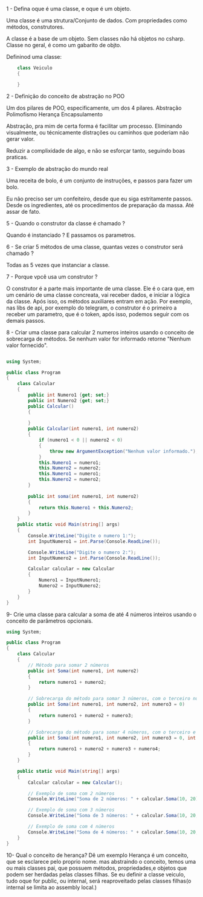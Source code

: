 1 - Defina oque é uma classe, e oque é um objeto.

Uma classe é uma strutura/Conjunto de dados. Com propriedades como métodos, construtores.

A classe é a base de um objeto. Sem classes não há objetos no csharp. Classe no geral, é como um gabarito de objto.


Defininod uma classe:
```csharp
    class Veiculo 
    {

    }
```


2 - Definição do conceito de abstração no POO

Um dos pilares de POO, especificamente, um dos 4 pilares.
  Abstração
  Polimofismo
  Herança
  Encapsulamento

Abstração, pra mim de certa forma é facilitar um processo. Eliminando visualmente, ou técnicamente distrações ou caminhos que poderiam não gerar valor. 

Reduzir a complixidade de algo, e não se esforçar tanto, seguindo boas praticas.

3 - Exemplo de abstração do mundo real

Uma receita de bolo, é um conjunto de instruções, e passos para fazer um bolo. 

Eu não preciso ser um confeiteiro, desde que eu siga estritamente passos. Desde os ingredientes, até os procedimentos de preparação da massa. Até assar de fato.


5 - Quando o construtor da classe é chamado ?

Quando é instanciado ? E passamos os parametros.


6 - Se criar 5 métodos de uma classe, quantas vezes o construtor será chamado ?

Todas as 5 vezes que instanciar a classe.

7 - Porque vpcê usa um construtor ?

O construtor é a parte mais importante de uma classe. Ele é o cara que, em um cenário de uma classe concreata, vai receber dados, e iniciar a lógica da classe. Após isso, os métodos auxiliares entram em ação. Por exemplo, nas libs de api, por exemplo do telegram, o construtor é o primeiro a receber um parametro, que é o token, após isso, podemos seguir com os demais passos.

8 - Criar uma classe para calcular 2 numeros inteiros usando o conceito de sobrecarga de métodos. Se nenhum valor for informado retorne "Nenhum valor fornecido".


```csharp

using System;

public class Program
{
    class Calcular
    {
        public int Numero1 {get; set;}
        public int Numero2 {get; set;}
        public Calcular()
        {
    
        }
        public Calcular(int numero1, int numero2)
        {
            if (numero1 < 0 || numero2 < 0)
            {
                throw new ArgumentException("Nenhum valor informado.");
            }
            this.Numero1 = numero1;
            this.Numero2 = numero2;
            this.Numero1 = numero1;
            this.Numero2 = numero2;
        }
        
        public int soma(int numero1, int numero2)
        {
            return this.Numero1 + this.Numero2;
        }
    }
    public static void Main(string[] args)
    {
        Console.WriteLine("Digite o numero 1:");
        int InputNumero1 = int.Parse(Console.ReadLine());

        Console.WriteLine("Digite o numero 2:");
        int InputNumero2 = int.Parse(Console.ReadLine());

        Calcular calcular = new Calcular
        {
            Numero1 = InputNumero1;
            Numero2 = InputNumero2;
        }
    }
}
```

9- Crie uma classe para calcular a soma de até 4 números inteiros usando o conceito de
parâmetros opcionais.
```csharp
using System;

public class Program
{
    class Calcular
    {
        // Método para somar 2 números
        public int Soma(int numero1, int numero2)
        {
            return numero1 + numero2;
        }

        // Sobrecarga do método para somar 3 números, com o terceiro número opcional
        public int Soma(int numero1, int numero2, int numero3 = 0)
        {
            return numero1 + numero2 + numero3;
        }

        // Sobrecarga do método para somar 4 números, com o terceiro e o quarto número opcionais
        public int Soma(int numero1, int numero2, int numero3 = 0, int numero4 = 0)
        {
            return numero1 + numero2 + numero3 + numero4;
        }
    }

    public static void Main(string[] args)
    {
        Calcular calcular = new Calcular();

        // Exemplo de soma com 2 números
        Console.WriteLine("Soma de 2 números: " + calcular.Soma(10, 20));

        // Exemplo de soma com 3 números
        Console.WriteLine("Soma de 3 números: " + calcular.Soma(10, 20, 30));

        // Exemplo de soma com 4 números
        Console.WriteLine("Soma de 4 números: " + calcular.Soma(10, 20, 30, 40));
    }
}


```


10- Qual o conceito de herança? Dê um exemplo
Herança é um conceito, que se esclarece pelo proprio nome. mas abstraindo o conceito, temos uma ou mais classes pai, que possuem métodos, propriedades,e objetos que podem ser herdadas pelas classes filhas. Se eu definir a classe veiculo, tudo oque for public, ou internal, será reaproveitado pelas classes filhas(o internal se limita ao assembly local.)